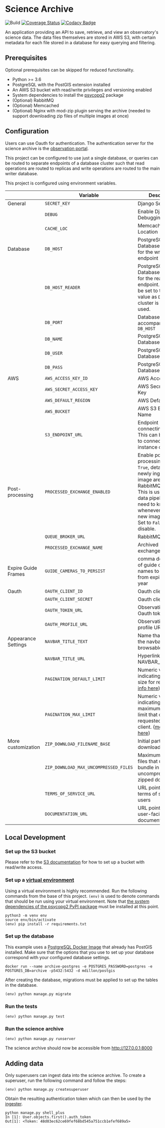 # Science Archive

![Build](https://github.com/observatorycontrolsystem/science-archive/workflows/Build/badge.svg)
[![Coverage Status](https://coveralls.io/repos/github/observatorycontrolsystem/science-archive/badge.svg)](https://coveralls.io/github/observatorycontrolsystem/science-archive)
[![Codacy Badge](https://app.codacy.com/project/badge/Grade/3ebd5b7fcff845c980f6f6a8bb4f7ab9)](https://www.codacy.com/gh/observatorycontrolsystem/science-archive?utm_source=github.com&utm_medium=referral&utm_content=observatorycontrolsystem/science-archive&utm_campaign=Badge_Grade)

An application providing an API to save, retrieve, and view an observatory's science data. The data files themselves 
are stored in AWS S3, with certain metadata for each file stored in a database for easy querying and filtering.

## Prerequisites

Optional prerequisites can be skipped for reduced functionality.

-   Python >= 3.6
-   PostgreSQL with the PostGIS extension installed
-   An AWS S3 bucket with read/write privileges and versioning enabled
-   System dependencies to install the [psycopg2](https://pypi.org/project/psycopg2/) package
-   (Optional) RabbitMQ
-   (Optional) Memcached
-   (Optional) Nginx with mod-zip plugin serving the archive (needed to support downloading zip files of multiple images at once)

## Configuration

Users can use Oauth for authentication. The authentication server for the science archive is the [observation portal](https://github.com/observatorycontrolsystem/observation-portal).

This project can be configured to use just a single database, or queries can be routed to separate endpoints of a database cluster such that read operations are routed to replicas and write operations are routed to the main writer database.

This project is configured using environment variables.

|                       | Variable                     | Description                                                                                                                                                                                                                          | Default                         |
| --------------------- | ---------------------------- | ------------------------------------------------------------------------------------------------------------------------------------------------------------------------------------------------------------------------------------ | ------------------------------- |
| General               | `SECRET_KEY`                 | Django Secret Key                                                                                                                                                                                                                    | _random string_                 |
|                       | `DEBUG`                      | Enable Django Debugging Mode                                                                                                                                                                                                         | `False`                         |
|                       | `CACHE_LOC`                  | Memcached Cache Location                                                                                                                                                                                                             | `memcached.archiveapi:11211`    |
| Database              | `DB_HOST`                    | PostgreSQL Database Hostname for the writer endpoint                                                                                                                                                                                 | `127.0.0.1`                     |
|                       | `DB_HOST_READER`             | PostgreSQL Database Hostname for the reader endpoint. This can be set to the same value as `DB_HOST` if a cluster is not being used.                                                                                                 | `127.0.0.1`                     |
|                       | `DB_PORT`                    | Database port to accompany the `DB_HOST`                                                                                                                                                                                             | `5432`                          |
|                       | `DB_NAME`                    | PostgreSQL Database Name                                                                                                                                                                                                             | `archive`                       |
|                       | `DB_USER`                    | PostgreSQL Database Username                                                                                                                                                                                                         | `postgres`                      |
|                       | `DB_PASS`                    | PostgreSQL Database Password                                                                                                                                                                                                         | `postgres`                      |
| AWS                   | `AWS_ACCESS_KEY_ID`          | AWS Access Key Id                                                                                                                                                                                                                    | _empty string_                  |
|                       | `AWS_SECRET_ACCESS_KEY`      | AWS Secret Access Key                                                                                                                                                                                                                | _empty string_                  |
|                       | `AWS_DEFAULT_REGION`         | AWS Default Region                                                                                                                                                                                                                   | `us-west-2`                     |
|                       | `AWS_BUCKET`                 | AWS S3 Bucket Name                                                                                                                                                                                                                   | `lcogtarchivetest`              |
|                       | `S3_ENDPOINT_URL`            | Endpoint url for connecting to s3. This can be modified to connect to a local instance of s3.                                                                                                                                        | `http://s3.us-west-2.amazonaws.com`              |
| Post-processing       | `PROCESSED_EXCHANGE_ENABLED` | Enable post-processing. When `True`, details of a newly ingested image are sent to a RabbitMQ exchange. This is useful for e.g. data pipelines that need to know whenever there is a new image available. Set to `False` to disable. | `True`                          |
|                       | `QUEUE_BROKER_URL`           | RabbitMQ Broker                                                                                                                                                                                                                      | `memory://localhost`            |
|                       | `PROCESSED_EXCHANGE_NAME`    | Archived FITS exchange name                                                                                                                                                                                                          | `archived_fits`                 |
| Expire Guide Frames   | `GUIDE_CAMERAS_TO_PERSIST`   | comma delimited list of guide camera names to exclude from expiring after 1 year                                                                                                                                                     | _empty string_                  |
| Oauth                 | `OAUTH_CLIENT_ID`            | Oauth client ID                                                                                                                                                                                                                      | _empty string_                  |
|                       | `OAUTH_CLIENT_SECRET`        | Oauth client secret                                                                                                                                                                                                                  | _empty string_                  |
|                       | `OAUTH_TOKEN_URL`            | Observation portal Oauth token URL                                                                                                                                                                                                   | `http://localhost/o/token/`     |
|                       | `OAUTH_PROFILE_URL`          | Observation portal profile URL                                                                                                                                                                                                       | `http://localhost/api/profile/` |
| Appearance Settings   | `NAVBAR_TITLE_TEXT`          | Name that appears in the navbar of the browsable api                                                                                                                                                                                 | `Science Archive API`           |
|                       | `NAVBAR_TITLE_URL`           | Hyperlink for the NAVBAR_TITLE_TEXT                                                                                                                                                                                                  | `https://archive.lcogt.net`     |
|                       | `PAGINATION_DEFAULT_LIMIT`   | Numeric value indicating the page size for results ([more info here](https://www.django-rest-framework.org/api-guide/pagination/#configuration_1))                                                                                   | `100`                           |
|                       | `PAGINATION_MAX_LIMIT`       | Numeric value indicating the maximum allowable limit that can be requested by the client. ([more info here](https://www.django-rest-framework.org/api-guide/pagination/#configuration_1))                                            | `1000`                           |
| More customization    | `ZIP_DOWNLOAD_FILENAME_BASE` | Initial part of the zip download filename                                                                                                                                                                                            | `ocs_archive_data`              |
|                       | `ZIP_DOWNLOAD_MAX_UNCOMPRESSED_FILES`     | Maximum number of files that users can bundle in a single uncompressed zipped download                                                                                                                                  | `10`                            |
|                       | `TERMS_OF_SERVICE_URL`       | URL pointing to a terms of service for users                                                                                                                                                                                         | `https://lco.global/policies/terms/` |
|                       | `DOCUMENTATION_URL`          | URL pointing to user-facing documentation                                                                                                                                                                                            | `https://observatorycontrolsystem.github.io/api/science_archive/` |

## Local Development

### **Set up the S3 bucket**

Please refer to the [S3 documentation](https://aws.amazon.com/s3/) for how to set up a bucket with read/write access.

### **Set up a [virtual environment](https://docs.python.org/3/tutorial/venv.html)**

Using a virtual environment is highly recommended. Run the following commands from the base of this project. `(env)`
is used to denote commands that should be run using your virtual environment. Note that [the system dependencies of
the psycopg2 PyPI package](https://www.psycopg.org/docs/install.html#install-from-source) must be installed at this
point.

    python3 -m venv env
    source env/bin/activate
    (env) pip install -r requirements.txt

### **Set up the database**

This example uses a [PostgreSQL Docker Image](https://hub.docker.com/r/mdillon/postgis/) that already has PostGIS installed. Make sure that the options that you use to set up your database correspond with your configured database settings.

    docker run --name archive-postgres -e POSTGRES_PASSWORD=postgres -e POSTGRES_DB=archive -p5432:5432 -d mdillon/postgis

After creating the database, migrations must be applied to set up the tables in the database.

    (env) python manage.py migrate

### **Run the tests**

    (env) python manage.py test

### **Run the science archive**

    (env) python manage.py runserver

The science archive should now be accessible from <http://127.0.0.1:8000>

## Adding data

Only superusers can ingest data into the science archive. To create a superuser, run the following command and follow the steps:

    (env) python manage.py createsuperuser

Obtain the resulting authentication token which can then be used by the [ingester](https://github.com/observatorycontrolsystem/ingester). 

    python manage.py shell_plus
    In [1]: User.objects.first().auth_token
    Out[1]: <Token: 48d03ec62ce69fef68bd545a751ccb1efef689a5>
